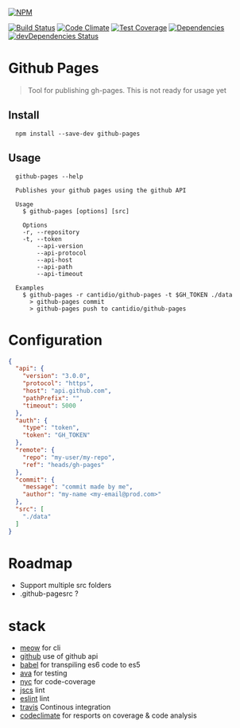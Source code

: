 [![NPM](https://nodei.co/npm/github-pages.png)](https://nodei.co/npm/github-pages/)

[![Build Status](https://travis-ci.org/cantidio/node-github-pages.svg?branch=master)](https://travis-ci.org/cantidio/node-github-pages)
[![Code Climate](https://codeclimate.com/github/cantidio/node-github-pages/badges/gpa.svg)](https://codeclimate.com/github/cantidio/node-github-pages)
[![Test Coverage](https://codeclimate.com/github/cantidio/node-github-pages/badges/coverage.svg)](https://codeclimate.com/github/cantidio/node-github-pages/coverage)
[![Dependencies](https://david-dm.org/cantidio/node-github-pages.svg)](https://david-dm.org/cantidio/node-github-pages)
[![devDependencies Status](https://david-dm.org/cantidio/node-github-pages/dev-status.svg)](https://david-dm.org/cantidio/node-github-pages#info=devDependencies)

# Github Pages
> Tool for publishing gh-pages.
> This is not ready for usage yet

## Install
```
  npm install --save-dev github-pages
```
## Usage
```
  github-pages --help
```

```
  Publishes your github pages using the github API

  Usage
    $ github-pages [options] [src]

    Options
    -r, --repository
    -t, --token
        --api-version
        --api-protocol
        --api-host
        --api-path
        --api-timeout

  Examples
    $ github-pages -r cantidio/github-pages -t $GH_TOKEN ./data
      > github-pages commit
      > github-pages push to cantidio/github-pages
```

# Configuration
```json
{
  "api": {
    "version": "3.0.0",
    "protocol": "https",
    "host": "api.github.com",
    "pathPrefix": "",
    "timeout": 5000
  },
  "auth": {
    "type": "token",
    "token": "GH_TOKEN"
  },
  "remote": {
    "repo": "my-user/my-repo",
    "ref": "heads/gh-pages"
  },
  "commit": {
    "message": "commit made by me",
    "author": "my-name <my-email@prod.com>"
  },
  "src": [
    "./data"
  ]
}
```

# Roadmap
 * Support multiple src folders
 * .github-pagesrc ?

# stack

* [meow](https://www.npmjs.com/package/meow) for cli
* [github](https://www.npmjs.com/package/github) use of github api
* [babel](https://babeljs.io) for transpiling es6 code to es5
* [ava](https://www.npmjs.com/package/ava) for testing
* [nyc](https://www.npmjs.com/package/nyc) for code-coverage
* [jscs](https://www.npmjs.com/package/jscs) lint
* [eslint](https://www.npmjs.com/package/eslint) lint
* [travis](https://travis-ci.org) Continous integration
* [codeclimate](https://codeclimate.com) for resports on coverage & code analysis
